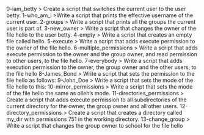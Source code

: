 0-iam_betty > Create a script that switches the current user to the user betty.
1-who_am_i >Write a script that prints the effective username of the current user.
2-groups > Write a script that prints all the groups the current user is part of.
3-new_owner > Write a script that changes the owner of the file hello to the user betty.
4-empty > Write a script that creates an empty file called hello.
5-execute > Write a script that adds execute permission to the owner of the file hello.
6-multiple_permissions > Write a script that adds execute permission to the owner and the group owner, and read permission to other users, to the file hello.
7-everybody > Write a script that adds execution permission to the owner, the group owner and the other users, to the file hello
8-James_Bond > Write a script that sets the permission to the file hello as follows:
9-John_Doe > Write a script that sets the mode of the file hello to this:
10-mirror_permissions > Write a script that sets the mode of the file hello the same as olleh’s mode.
11-directories_permissions > Create a script that adds execute permission to all subdirectories of the current directory for the owner, the group owner and all other users.
12-directory_permissions > Create a script that creates a directory called my_dir with permissions 751 in the working directory.
13-change_group > Write a script that changes the group owner to school for the file hello 
